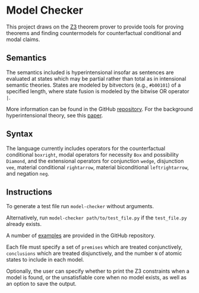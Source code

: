# Model Checker

This project draws on the [Z3](https://github.com/Z3Prover/z3) theorem prover to provide tools for proving theorems and finding countermodels for counterfactual conditional and modal claims.

## Semantics

The semantics included is hyperintensional insofar as sentences are evaluated at states which may be partial rather than total as in intensional semantic theories.
States are modeled by bitvectors (e.g., `#b00101`) of a specified length, where state fusion is modeled by the bitwise OR operator `|`.

More information can be found in the GitHub [repository](https://github.com/benbrastmckie/ModelChecker). For the background hyperintensional theory, see this [paper](https://link.springer.com/article/10.1007/s10992-021-09612-w).

## Syntax

The language currently includes operators for the counterfactual conditional `boxright`, modal operators for necessity `Box` and possibility `Diamond`, and the extensional operators for conjunction `wedge`, disjunction `vee`, material conditional `rightarrow`, material biconditional `leftrightarrow`, and negation `neg`.

## Instructions

To generate a test file run `model-checker` without arguments.

Alternatively, run `model-checker path/to/test_file.py` if the `test_file.py` already exists.

A number of [examples](https://github.com/benbrastmckie/ModelChecker/blob/master/Examples/examples.py) are provided in the GitHub repository.

Each file must specify a set of `premises` which are treated conjunctively, `conclusions` which are treated disjunctively, and the number `N` of atomic states to include in each model.

Optionally, the user can specify whether to print the Z3 constraints when a model is found, or the unsatisfiable core when no model exists, as well as an option to save the output.
